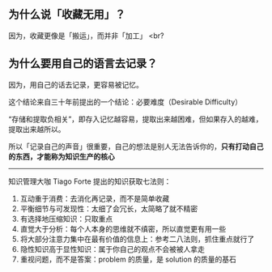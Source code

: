## 为什么说「收藏无用」？

因为，收藏更像是「搬运」，而并非「加工」
<br?

## 为什么要用自己的语言去记录？

因为，用自己的话去记录，更容易被记忆。

这个结论来自三十年前提出的一个结论：必要难度（Desirable Difficulty）

“存储和提取负相关”，即存入记忆越容易，提取出来越困难，但如果存入的越难，提取出来越所以。

所以「记录自己的声音」很重要，自己的想法是别人无法告诉你的，**只有打动自己的东西，才能称为知识生产的核心**

---

知识管理大咖 Tiago Forte 提出的知识获取七法则：
1. 互动重于消费：去消化再记录，而不是简单收藏
2. 平衡细节与可发现性：太细了会冗长，太简略了就不精密
3. 有选择地压缩知识：只取重点
4. 直觉大于分析：每个人本身的思维就不缜密，所以直觉更有用一些
5. 将大部分注意力集中在最有价值的信息上：参考二八法则，抓住重点就行了
6. 隐性知识高于显性知识：属于你自己的观点不会被被人拿走
7. 重视问题，而不是答案：problem 的质量，是 solution 的质量的基石